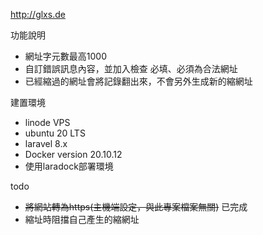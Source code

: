 <p>
    <a href="http://glxs.de" target="_blank">http://glxs.de</a>
</p>

功能說明
<ul>
    <li>網址字元數最高1000</li>
    <li>自訂錯誤訊息內容，並加入檢查 必填、必須為合法網址</li>
    <li>已經縮過的網址會將記錄翻出來，不會另外生成新的縮網址</li>
</ul>

建置環境
<ul>
    <li>linode VPS</li>
    <li>ubuntu 20 LTS</li>
    <li>laravel 8.x</li>
    <li>Docker version 20.10.12</li>
    <li>使用laradock部署環境</li>
</ul>

todo
<ul>
    <li><s>將網站轉為https(主機端設定，與此專案檔案無關)</s> 已完成</li>
    <li>縮址時阻擋自己產生的縮網址</li>
</ul>
